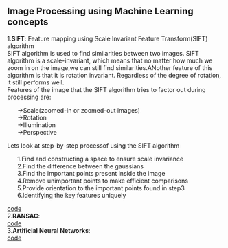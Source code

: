 <h2> Image Processing using Machine Learning concepts</h2>
  
1.**SIFT**: Feature mapping using Scale Invariant Feature Transform(SIFT) algorithm<br>
            SIFT algorithm is used to find similarities between two images.
            SIFT algorithm is a scale-invariant, which means that no matter how much we zoom in on the image,we can still find similarities.ANother feature of this algorithm is               that it is rotation invariant. Regardless of the degree of rotation, it still performs well.<br>
            Features of the image that the SIFT algorithm tries to factor out during processing are:
            <ol>
             ->Scale(zoomed-in or zoomed-out images)<br>
             ->Rotation<br>
             ->Illumination<br>
             ->Perspective<br>
            </ol>
            Lets look at step-by-step processof using the SIFT algorithm<br>
            <ol>
              1.Find and constructing a space to ensure scale invariance<br>
              2.Find the difference between the gaussians<br>
              3.Find the important points present inside the image<br>
              4.Remove unimportant points to make efficient comparisons<br>
              5.Provide orientation to the important points found in step3<br>
              6.Identifying the key features uniquely<br>
            </ol>
[code](https://github.com/madhuragandhe/Image_Processing/tree/master/MachineLearning_Concepts/SIFT)<br>
2.**RANSAC**: <br>
[code](https://github.com/madhuragandhe/Image_Processing/tree/master/MachineLearning_Concepts/RANSAC)<br>
3.**Artificial Neural Networks**:<br>
[code]()
